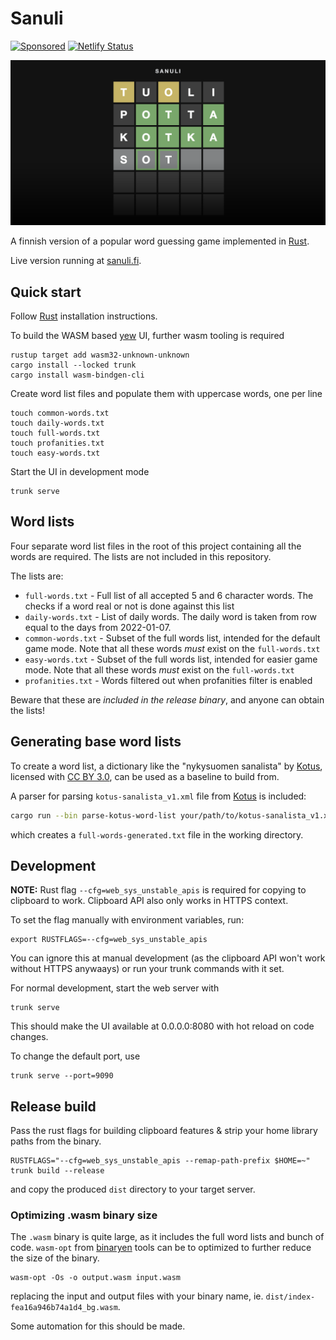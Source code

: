 # Sanuli

[![Sponsored](https://img.shields.io/badge/chilicorn-sponsored-brightgreen.svg?logo=data%3Aimage%2Fpng%3Bbase64%2CiVBORw0KGgoAAAANSUhEUgAAAA4AAAAPCAMAAADjyg5GAAABqlBMVEUAAAAzmTM3pEn%2FSTGhVSY4ZD43STdOXk5lSGAyhz41iz8xkz2HUCWFFhTFFRUzZDvbIB00Zzoyfj9zlHY0ZzmMfY0ydT0zjj92l3qjeR3dNSkoZp4ykEAzjT8ylUBlgj0yiT0ymECkwKjWqAyjuqcghpUykD%2BUQCKoQyAHb%2BgylkAyl0EynkEzmkA0mUA3mj86oUg7oUo8n0k%2FS%2Bw%2Fo0xBnE5BpU9Br0ZKo1ZLmFZOjEhesGljuzllqW50tH14aS14qm17mX9%2Bx4GAgUCEx02JySqOvpSXvI%2BYvp2orqmpzeGrQh%2Bsr6yssa2ttK6v0bKxMBy01bm4zLu5yry7yb29x77BzMPCxsLEzMXFxsXGx8fI3PLJ08vKysrKy8rL2s3MzczOH8LR0dHW19bX19fZ2dna2trc3Nzd3d3d3t3f39%2FgtZTg4ODi4uLj4%2BPlGxLl5eXm5ubnRzPn5%2Bfo6Ojp6enqfmzq6urr6%2Bvt7e3t7u3uDwvugwbu7u7v6Obv8fDz8%2FP09PT2igP29vb4%2BPj6y376%2Bu%2F7%2Bfv9%2Ff39%2Fv3%2BkAH%2FAwf%2FtwD%2F9wCyh1KfAAAAKXRSTlMABQ4VGykqLjVCTVNgdXuHj5Kaq62vt77ExNPX2%2Bju8vX6%2Bvr7%2FP7%2B%2FiiUMfUAAADTSURBVAjXBcFRTsIwHAfgX%2FtvOyjdYDUsRkFjTIwkPvjiOTyX9%2FAIJt7BF570BopEdHOOstHS%2BX0s439RGwnfuB5gSFOZAgDqjQOBivtGkCc7j%2B2e8XNzefWSu%2BsZUD1QfoTq0y6mZsUSvIkRoGYnHu6Yc63pDCjiSNE2kYLdCUAWVmK4zsxzO%2BQQFxNs5b479NHXopkbWX9U3PAwWAVSY%2FpZf1udQ7rfUpQ1CzurDPpwo16Ff2cMWjuFHX9qCV0Y0Ok4Jvh63IABUNnktl%2B6sgP%2BARIxSrT%2FMhLlAAAAAElFTkSuQmCC)](http://spiceprogram.org/oss-sponsorship)
[![Netlify Status](https://api.netlify.com/api/v1/badges/d1dbf5f4-e4f4-4aed-9664-63200637ad12/deploy-status)](https://app.netlify.com/sites/sanuli/deploys)

![Sanuli](/static/sanuli-1200x630.png)

A finnish version of a popular word guessing game implemented in [Rust](https://www.rust-lang.org).

Live version running at [sanuli.fi](https://sanuli.fi).

## Quick start

Follow [Rust](https://www.rust-lang.org/en-US/install.html) installation instructions.

To build the WASM based [yew](https://yew.rs/) UI, further wasm tooling is required

```
rustup target add wasm32-unknown-unknown
cargo install --locked trunk
cargo install wasm-bindgen-cli
```

Create word list files and populate them with uppercase words, one per line

```
touch common-words.txt
touch daily-words.txt
touch full-words.txt
touch profanities.txt
touch easy-words.txt
```

Start the UI in development mode
```
trunk serve
```

## Word lists

Four separate word list files in the root of this project containing all the words are required. The lists are not included in this repository.

The lists are:
- `full-words.txt` - Full list of all accepted 5 and 6 character words. The checks if a word real or not is done against this list
- `daily-words.txt` - List of daily words. The daily word is taken from row equal to the days from 2022-01-07.
- `common-words.txt` - Subset of the full words list, intended for the default game mode. Note that all these words _must_ exist on the `full-words.txt`
- `easy-words.txt` - Subset of the full words list, intended for easier game mode. Note that all these words _must_ exist on the `full-words.txt`
- `profanities.txt` - Words filtered out when profanities filter is enabled

Beware that these are _included in the release binary_, and anyone can obtain the lists!

## Generating base word lists

To create a word list, a dictionary like the "nykysuomen sanalista" by [Kotus](https://kaino.kotus.fi/sanat/nykysuomi/),
licensed with [CC BY 3.0](https://creativecommons.org/licenses/by/3.0/deed.fi), can be used as a baseline to build from.

A parser for parsing `kotus-sanalista_v1.xml` file from [Kotus](https://kaino.kotus.fi/sanat/nykysuomi/) is included:

```bash
cargo run --bin parse-kotus-word-list your/path/to/kotus-sanalista_v1.xml
```

which creates a `full-words-generated.txt` file in the working directory.

## Development

**NOTE:** Rust flag `--cfg=web_sys_unstable_apis` is required for copying to clipboard to work.
Clipboard API also only works in HTTPS context.

To set the flag manually with environment variables, run:
```
export RUSTFLAGS=--cfg=web_sys_unstable_apis
```

You can ignore this at manual development (as the clipboard API won't work without HTTPS anywaays)
or run your trunk commands with it set.

For normal development, start the web server with

```
trunk serve
```

This should make the UI available at 0.0.0.0:8080 with hot reload on code changes.

To change the default port, use

```
trunk serve --port=9090
```

## Release build

Pass the rust flags for building clipboard features & strip your home library paths from the binary.

```
RUSTFLAGS="--cfg=web_sys_unstable_apis --remap-path-prefix $HOME=~" trunk build --release
```

and copy the produced `dist` directory to your target server.

### Optimizing .wasm binary size

The `.wasm` binary is quite large, as it includes the full word lists and bunch of code.
`wasm-opt` from [binaryen](https://github.com/WebAssembly/binaryen/releases) tools can be to
optimized to further reduce the size of the binary.

```
wasm-opt -Os -o output.wasm input.wasm
```

replacing the input and output files with your binary name, ie. `dist/index-fea16a946b74a1d4_bg.wasm`.

Some automation for this should be made.
